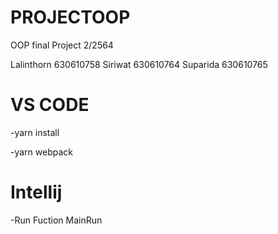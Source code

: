 # PROJECTOOP

OOP final Project 2/2564

Lalinthorn 630610758 Siriwat 630610764 Suparida 630610765

# VS CODE

  -yarn install
  
  -yarn webpack

# Intellij

  -Run Fuction MainRun
